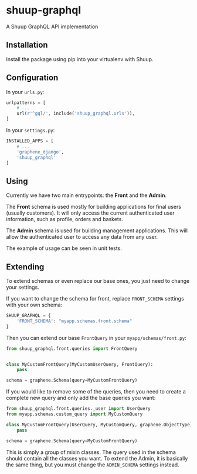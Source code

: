 # shuup-graphql
A Shuup GraphQL API implementation

## Installation

Install the package using pip into your virtualenv with Shuup.

## Configuration

In your `urls.py`:

```python
urlpatterns = [
    # ...
    url(r'^gql/', include('shuup_graphql.urls')),
]
```

In your `settings.py`:

```python
INSTALLED_APPS = [
    # ...
    'graphene_django',
    'shuup_graphql'
]
```

## Using

Currently we have two main entrypoints: the **Front** and the **Admin**.

The **Front** schema is used mostly for building applications for final users (usually customers). It will only access the current authenticated user information, such as profile, orders and baskets.

The **Admin** schema is used for building management applications. This will allow the authenticated user to access any data from any user.

The example of usage can be seen in unit tests.

## Extending

To extend schemas or even replace our base ones, you just need to change your settings.

If you want to change the schema for front, replace `FRONT_SCHEMA` settings with your own schema:

```py
SHUUP_GRAPHQL = {
    'FRONT_SCHEMA': "myapp.schemas.front.schema"
}
```

Then you can extend our base `FrontQuery` in your `myapp/schemas/front.py`:

```py
from shuup_graphql.front.queries import FrontQuery


class MyCustomFrontQuery(MyCustomUserQuery, FrontQuery):
    pass

schema = graphene.Schema(query=MyCustomFrontQuery)
```

If you would like to remove some of the queries, then you need to create a complete new query and only add the base queries you want:

```py
from shuup_graphql.front.queries._user import UserQuery
from myapp.schemas.custom_query import MyCustomQuery

class MyCustomFrontQuery(UserQuery, MyCustomQuery, graphene.ObjectType):
    pass

schema = graphene.Schema(query=MyCustomFrontQuery)
```

This is simply a group of mixin classes. The query used in the schema should contain all the classes you want. To extend the Admin, it is basically the same thing, but you must change the `ADMIN_SCHEMA` settings instead.
